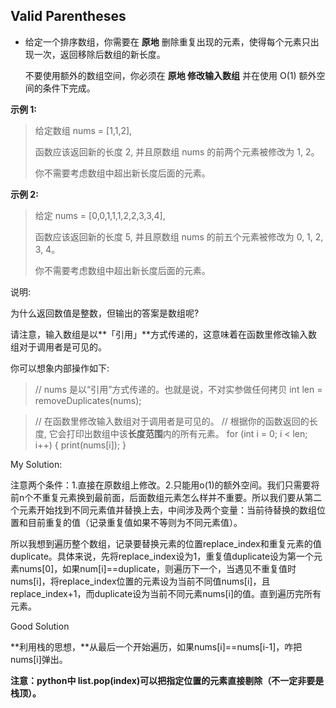 ## Valid Parentheses

- 给定一个排序数组，你需要在 **原地** 删除重复出现的元素，使得每个元素只出现一次，返回移除后数组的新长度。

  不要使用额外的数组空间，你必须在 **原地 修改输入数组** 并在使用 O(1) 额外空间的条件下完成。

  

**示例 1:**

> 给定数组 nums = [1,1,2], 
>
> 函数应该返回新的长度 2, 并且原数组 nums 的前两个元素被修改为 1, 2。 
>
> 你不需要考虑数组中超出新长度后面的元素。
>

**示例 2:**

> 给定 nums = [0,0,1,1,1,2,2,3,3,4],
>
> 函数应该返回新的长度 5, 并且原数组 nums 的前五个元素被修改为 0, 1, 2, 3, 4。
>
> 你不需要考虑数组中超出新长度后面的元素。
>

说明:

为什么返回数值是整数，但输出的答案是数组呢?

请注意，输入数组是以**「引用」**方式传递的，这意味着在函数里修改输入数组对于调用者是可见的。

你可以想象内部操作如下:

> // nums 是以“引用”方式传递的。也就是说，不对实参做任何拷贝
> int len = removeDuplicates(nums);

> // 在函数里修改输入数组对于调用者是可见的。
> // 根据你的函数返回的长度, 它会打印出数组中该**长度范围**内的所有元素。
> for (int i = 0; i < len; i++) {
>     print(nums[i]);
> }




My Solution:

注意两个条件：1.直接在原数组上修改。2.只能用o(1)的额外空间。我们只需要将前n个不重复元素换到最前面，后面数组元素怎么样并不重要。所以我们要从第二个元素开始找到不同元素值并替换上去，中间涉及两个变量：当前待替换的数组位置和目前重复的值（记录重复值如果不等则为不同元素值）。

 所以我想到遍历整个数组，记录要替换元素的位置replace_index和重复元素的值duplicate。具体来说，先将replace_index设为1，重复值duplicate设为第一个元素nums[0]，如果num[i]==duplicate，则遍历下一个，当遇见不重复值时nums[i]，将replace_index位置的元素设为当前不同值nums[i]，且replace_index+1，而duplicate设为当前不同元素nums[i]的值。直到遍历完所有元素。

Good Solution

**利用栈的思想，**从最后一个开始遍历，如果nums[i]==nums[i-1]，咋把nums[i]弹出。

**注意：python中 list.pop(index)可以把指定位置的元素直接剔除（不一定非要是栈顶）。**


